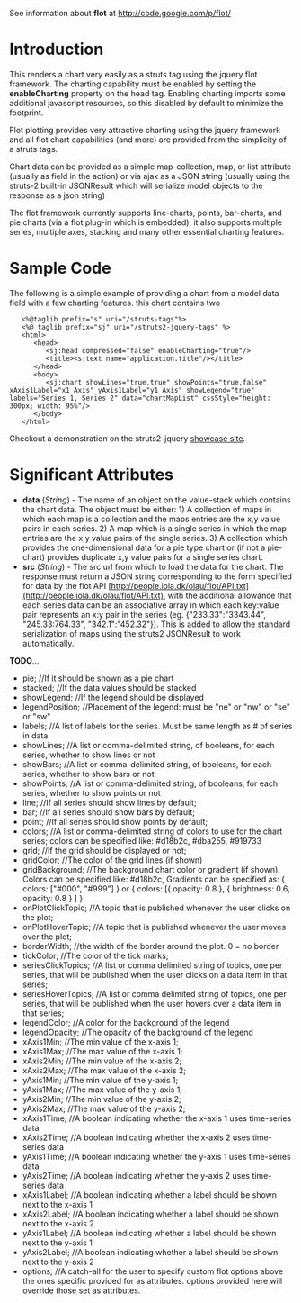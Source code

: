 See information about **flot** at http://code.google.com/p/flot/

# Introduction #
This renders a chart very easily as a struts tag using the jquery flot framework. The charting capability must be enabled by setting the **enableCharting** property on the head tag. Enabling charting imports some additional javascript resources, so this disabled by default to minimize the footprint.

Flot plotting provides very attractive charting using the jquery framework and all flot chart capabilities (and more) are provided from the simplicity of a struts tags.

Chart data can be provided as a simple map-collection, map, or list attribute (usually as field in the action) or via ajax as a JSON string (usually using the struts-2 built-in JSONResult which will serialize model objects to the response as a json string)

The flot framework currently supports line-charts, points, bar-charts, and pie charts (via a flot plug-in which is embedded), it also supports multiple series, multiple axes, stacking and many other  essential charting features.

# Sample Code #
The following is a simple example of providing a chart from a model data field with a few charting features. this chart contains two
```
   <%@taglib prefix="s" uri="/struts-tags"%>
   <%@ taglib prefix="sj" uri="/struts2-jquery-tags" %>
   <html>
      <head>
         <sj:head compressed="false" enableCharting="true"/>
         <title><s:text name="application.title"/></title>
      </head>
      <body>  
         <sj:chart showLines="true,true" showPoints="true,false" xAxis1Label="x1 Axis" yAxis1Label="y1 Axis" showLegend="true" labels="Series 1, Series 2" data="chartMapList" cssStyle="height: 300px; width: 95%"/>
      </body>
   </html>
```

Checkout a demonstration on the struts2-jquery [showcase site](http://struts2-jquery.appspot.com/home.action).

# Significant Attributes #
  * **data** (_String_) - The name of an object on the value-stack which contains the chart data. The object must  be either: 1) A collection of maps in which each map is a collection and the maps entries are the x,y value pairs in each series.  2) A map which is a single series in which the map entries are the x,y value pairs of the single series. 3) A collection which provides the one-dimensional data for a pie type chart or (if not a pie-chart) provides duplicate x,y value pairs for a single series chart.
  * **src** (_String_) - The src url from which to load the data for the chart. The response must return a JSON string corresponding to the form specified for data by the flot API [http://people.iola.dk/olau/flot/API.txt](http://people.iola.dk/olau/flot/API.txt), with the additional allowance that each series data can be an associative array in which each key:value pair represents an x:y pair in the series (eg. {"233.33":"3343.44", "245.33:764.33", "342.1":"452.32"}). This is added to allow the standard serialization of maps using the struts2 JSONResult to work automatically.

**TODO**...
  * pie;				//If it should be shown as a pie chart
  * stacked;			//If the data values should be stacked
  * showLegend;		//If the legend should be displayed
  * legendPosition;	//Placement of the legend: must be "ne" or "nw" or "se" or "sw"
  * labels;			//A list of labels for the series. Must be same length as # of series in data
  * showLines;			//A list or comma-delimited string, of booleans, for each series, whether to show lines or not
  * showBars;			//A list or comma-delimited string, of booleans, for each series, whether to show bars or not
  * showPoints;		//A list or comma-delimited string, of booleans, for each series, whether to show points or not
  * line;				//If all series should show lines by default;
  * bar;				//If all series should show bars by default;
  * point;				//If all series should show points by default;
  * colors;			//A list or comma-delimited string of colors to use for the chart series; colors can be specified like: #d18b2c, #dba255, #919733
  * grid;				//If the grid should be displayed or not;
  * gridColor;			//The color of the grid lines (if shown)
  * gridBackground;	//The background chart color or gradient (if shown). Colors can be specified like: #d18b2c, Gradients can be specified as: { colors: ["#000", "#999"] } or  { colors: [{ opacity: 0.8 }, { brightness: 0.6, opacity: 0.8 } ] }
  * onPlotClickTopic;	//A topic that is published whenever the user clicks on the plot;
  * onPlotHoverTopic;	//A topic that is published whenever the user moves over the plot;
  * borderWidth;		//the width of the border around the plot. 0 = no border
  * tickColor;			//The color of the tick marks;
  * seriesClickTopics;	//A list or comma delimited string of topics, one per series, that will be published when the user clicks on a data item in that series;
  * seriesHoverTopics;	//A list or comma delimited string of topics, one per series, that will be published when the user hovers over a data item in that series;
  * legendColor;		//A color for the background of the legend
  * legendOpacity;		//The opacity of the background of the legend
  * xAxis1Min;			//The min value of the x-axis 1;
  * xAxis1Max;			//The max value of the x-axis 1;
  * xAxis2Min;			//The min value of the x-axis 2;
  * xAxis2Max;			//The max value of the x-axis 2;
  * yAxis1Min;			//The min value of the y-axis 1;
  * yAxis1Max;			//The max value of the y-axis 1;
  * yAxis2Min;			//The min value of the y-axis 2;
  * yAxis2Max;			//The max value of the y-axis 2;
  * xAxis1Time;		//A boolean indicating whether the x-axis 1 uses time-series data
  * xAxis2Time;		//A boolean indicating whether the x-axis 2 uses time-series data
  * yAxis1Time;		//A boolean indicating whether the y-axis 1 uses time-series data
  * yAxis2Time;		//A boolean indicating whether the y-axis 2 uses time-series data
  * xAxis1Label;		//A boolean indicating whether a label should be shown next to the x-axis 1
  * xAxis2Label;		//A boolean indicating whether a label should be shown next to the x-axis 2
  * yAxis1Label;		//A boolean indicating whether a label should be shown next to the y-axis 1
  * yAxis2Label;		//A boolean indicating whether a label should be shown next to the y-axis 2
  * options;			//A catch-all for the user to specify custom flot options above the ones specific provided for as attributes. options provided here will override those set as attributes.

